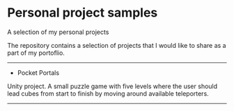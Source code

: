 # Personal project samples
A selection of my personal projects

The repository contains a selection of projects that I would like to share as a part of my portoflio.

-----

* Pocket Portals

Unity project. A small puzzle game with five levels where the user should lead cubes from start to finish by moving around available teleporters.

-----
